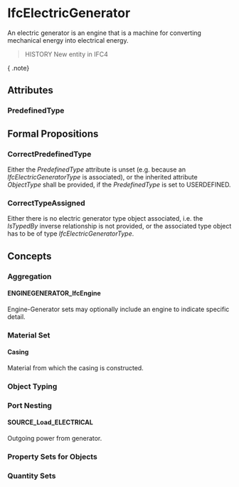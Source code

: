 # IfcElectricGenerator

An electric generator is an engine that is a machine for converting mechanical energy into electrical energy.

> HISTORY New entity in IFC4

{ .note}
>

## Attributes

### PredefinedType


## Formal Propositions

### CorrectPredefinedType
Either the _PredefinedType_ attribute is unset (e.g. because an _IfcElectricGeneratorType_ is associated), or the inherited attribute _ObjectType_ shall be provided, if the _PredefinedType_ is set to USERDEFINED.

### CorrectTypeAssigned
Either there is no electric generator type object associated, i.e. the _IsTypedBy_ inverse relationship is not provided, or the associated type object has to be of type _IfcElectricGeneratorType_.

## Concepts

### Aggregation



#### ENGINEGENERATOR_IfcEngine

Engine-Generator sets may optionally include an engine to indicate specific detail.

### Material Set



#### Casing

Material from which the casing is constructed.

### Object Typing



### Port Nesting



#### SOURCE_Load_ELECTRICAL

Outgoing power from generator.

### Property Sets for Objects



### Quantity Sets



